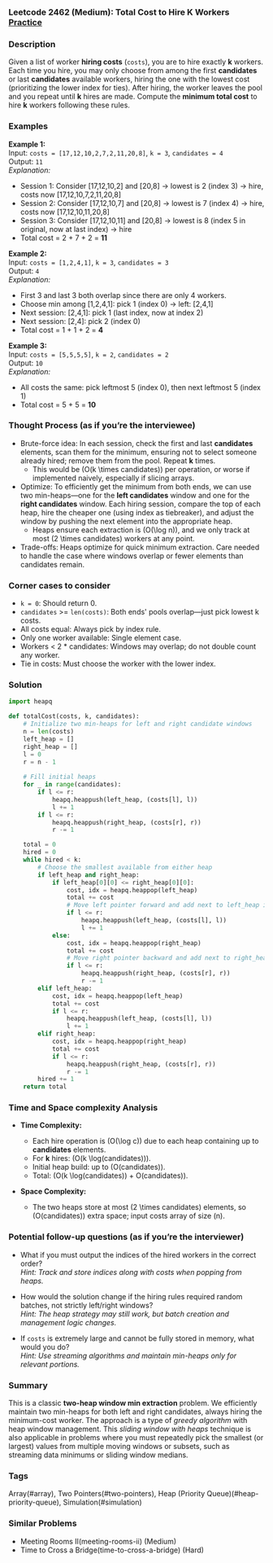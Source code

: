### Leetcode 2462 (Medium): Total Cost to Hire K Workers [Practice](https://leetcode.com/problems/total-cost-to-hire-k-workers)

### Description  
Given a list of worker **hiring costs** (`costs`), you are to hire exactly **k** workers. Each time you hire, you may only choose from among the first **candidates** or last **candidates** available workers, hiring the one with the lowest cost (prioritizing the lower index for ties). After hiring, the worker leaves the pool and you repeat until **k** hires are made. Compute the **minimum total cost** to hire **k** workers following these rules.

### Examples  

**Example 1:**  
Input: `costs = [17,12,10,2,7,2,11,20,8]`, `k = 3`, `candidates = 4`  
Output: `11`  
*Explanation:*
- Session 1: Consider [17,12,10,2] and [20,8] → lowest is 2 (index 3) → hire, costs now [17,12,10,7,2,11,20,8]
- Session 2: Consider [17,12,10,7] and [20,8] → lowest is 7 (index 4) → hire, costs now [17,12,10,11,20,8]
- Session 3: Consider [17,12,10,11] and [20,8] → lowest is 8 (index 5 in original, now at last index) → hire
- Total cost = 2 + 7 + 2 = **11**

**Example 2:**  
Input: `costs = [1,2,4,1]`, `k = 3`, `candidates = 3`  
Output: `4`  
*Explanation:*
- First 3 and last 3 both overlap since there are only 4 workers.
- Choose min among [1,2,4,1]: pick 1 (index 0) → left: [2,4,1]
- Next session: [2,4,1]: pick 1 (last index, now at index 2)
- Next session: [2,4]: pick 2 (index 0)
- Total cost = 1 + 1 + 2 = **4**

**Example 3:**  
Input: `costs = [5,5,5,5]`, `k = 2`, `candidates = 2`  
Output: `10`  
*Explanation:*
- All costs the same: pick leftmost 5 (index 0), then next leftmost 5 (index 1)
- Total cost = 5 + 5 = **10**

### Thought Process (as if you’re the interviewee)  
- Brute-force idea: In each session, check the first and last **candidates** elements, scan them for the minimum, ensuring not to select someone already hired; remove them from the pool. Repeat **k** times.  
  - This would be \(O(k \times candidates)\) per operation, or worse if implemented naively, especially if slicing arrays.
- Optimize: To efficiently get the minimum from both ends, we can use two min-heaps—one for the **left candidates** window and one for the **right candidates** window. Each hiring session, compare the top of each heap, hire the cheaper one (using index as tiebreaker), and adjust the window by pushing the next element into the appropriate heap.  
  - Heaps ensure each extraction is \(O(\log n)\), and we only track at most \(2 \times candidates\) workers at any point.
- Trade-offs: Heaps optimize for quick minimum extraction. Care needed to handle the case where windows overlap or fewer elements than candidates remain.

### Corner cases to consider  
- `k = 0`: Should return 0.
- `candidates` >= `len(costs)`: Both ends' pools overlap—just pick lowest k costs.
- All costs equal: Always pick by index rule.
- Only one worker available: Single element case.
- Workers < 2 * candidates: Windows may overlap; do not double count any worker.
- Tie in costs: Must choose the worker with the lower index.

### Solution

```python
import heapq

def totalCost(costs, k, candidates):
    # Initialize two min-heaps for left and right candidate windows
    n = len(costs)
    left_heap = []
    right_heap = []
    l = 0
    r = n - 1
    
    # Fill initial heaps
    for _ in range(candidates):
        if l <= r:
            heapq.heappush(left_heap, (costs[l], l))
            l += 1
        if l <= r:
            heapq.heappush(right_heap, (costs[r], r))
            r -= 1

    total = 0
    hired = 0
    while hired < k:
        # Choose the smallest available from either heap
        if left_heap and right_heap:
            if left_heap[0][0] <= right_heap[0][0]:
                cost, idx = heapq.heappop(left_heap)
                total += cost
                # Move left pointer forward and add next to left_heap if still in range
                if l <= r:
                    heapq.heappush(left_heap, (costs[l], l))
                    l += 1
            else:
                cost, idx = heapq.heappop(right_heap)
                total += cost
                # Move right pointer backward and add next to right_heap if still in range
                if l <= r:
                    heapq.heappush(right_heap, (costs[r], r))
                    r -= 1
        elif left_heap:
            cost, idx = heapq.heappop(left_heap)
            total += cost
            if l <= r:
                heapq.heappush(left_heap, (costs[l], l))
                l += 1
        elif right_heap:
            cost, idx = heapq.heappop(right_heap)
            total += cost
            if l <= r:
                heapq.heappush(right_heap, (costs[r], r))
                r -= 1
        hired += 1
    return total
```

### Time and Space complexity Analysis  

- **Time Complexity:**  
  - Each hire operation is \(O(\log c)\) due to each heap containing up to **candidates** elements.  
  - For **k** hires: \(O(k \log(candidates))\).
  - Initial heap build: up to \(O(candidates)\).
  - Total: \(O(k \log(candidates)) + O(candidates)\).

- **Space Complexity:**  
  - The two heaps store at most \(2 \times candidates\) elements, so \(O(candidates)\) extra space; input costs array of size \(n\).

### Potential follow-up questions (as if you’re the interviewer)  

- What if you must output the indices of the hired workers in the correct order?  
  *Hint: Track and store indices along with costs when popping from heaps.*

- How would the solution change if the hiring rules required random batches, not strictly left/right windows?  
  *Hint: The heap strategy may still work, but batch creation and management logic changes.*

- If `costs` is extremely large and cannot be fully stored in memory, what would you do?  
  *Hint: Use streaming algorithms and maintain min-heaps only for relevant portions.*

### Summary
This is a classic **two-heap window min extraction** problem. We efficiently maintain two min-heaps for both left and right candidates, always hiring the minimum-cost worker. The approach is a type of *greedy algorithm* with heap window management. This *sliding window with heaps* technique is also applicable in problems where you must repeatedly pick the smallest (or largest) values from multiple moving windows or subsets, such as streaming data minimums or sliding window medians.

### Tags
Array(#array), Two Pointers(#two-pointers), Heap (Priority Queue)(#heap-priority-queue), Simulation(#simulation)

### Similar Problems
- Meeting Rooms II(meeting-rooms-ii) (Medium)
- Time to Cross a Bridge(time-to-cross-a-bridge) (Hard)